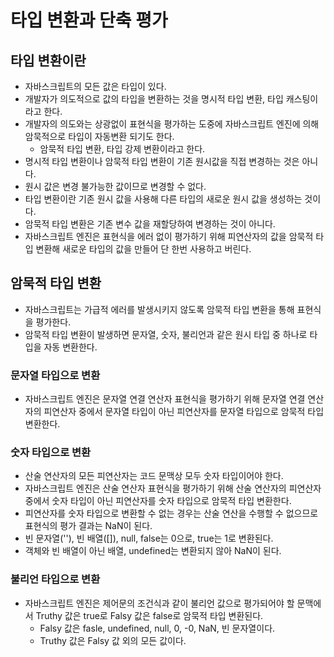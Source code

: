 # 타입 변환과 단축 평가

## 타입 변환이란

- 자바스크립트의 모든 값은 타입이 있다.
- 개발자가 의도적으로 값의 타입을 변환하는 것을 명시적 타입 변환, 타입 캐스팅이라고 한다.
- 개발자의 의도와는 상광없이 표현식을 평가하는 도중에 자바스크립트 엔진에 의해 암묵적으로 타입이 자동변환 되기도 한다.
  - 암묵적 타입 변환, 타입 강제 변환이라고 한다.
- 명시적 타입 변환이나 암묵적 타입 변환이 기존 원시값을 직접 변경하는 것은 아니다.
- 원시 값은 변경 불가능한 값이므로 변경할 수 없다.
- 타입 변환이란 기존 원시 값을 사용해 다른 타입의 새로운 원시 값을 생성하는 것이다.
- 암묵적 타입 변환은 기존 변수 값을 재할당하여 변경하는 것이 아니다.
- 자바스크립트 엔진은 표현식을 에러 없이 평가하기 위해 피연산자의 값을 암묵적 타입 변환해 새로운 타입의 값을 만들어 단 한번 사용하고 버린다.

## 암묵적 타입 변환

- 자바스크립트는 가급적 에러를 발생시키지 않도록 암묵적 타입 변환을 통해 표현식을 평가한다.
- 암묵적 타입 변환이 발생하면 문자열, 숫자, 불리언과 같은 원시 타입 중 하나로 타입을 자동 변환한다.

### 문자열 타입으로 변환

- 자바스크립트 엔진은 문자열 연결 연산자 표현식을 평가하기 위해 문자열 연결 연산자의 피연산자 중에서 문자열 타입이 아닌 피연산자를 문자열 타입으로 암묵적 타입 변환한다.

### 숫자 타입으로 변환

- 산술 연산자의 모든 피연산자는 코드 문맥상 모두 숫자 타입이어야 한다.
- 자바스크립트 엔진은 산술 연산자 표현식을 평가하기 위해 산술 연산자의 피연산자 중에서 숫자 타입이 아닌 피연산자를 숫자 타입으로 암묵적 타입 변환한다.
- 피연산자를 숫자 타입으로 변환할 수 없는 경우는 산술 연산을 수행할 수 없으므로 표현식의 평가 결과는 NaN이 된다.
- 빈 문자열(''), 빈 배열([]), null, false는 0으로, true는 1로 변환된다.
- 객체와 빈 배열이 아닌 배열, undefined는 변환되지 않아 NaN이 된다.

### 불리언 타입으로 변환

- 자바스크립트 엔진은 제어문의 조건식과 같이 불리언 값으로 평가되어야 할 문맥에서 Truthy 값은 true로 Falsy 값은 false로 암묵적 타입 변환된다.
  - Falsy 값은 fasle, undefined, null, 0, -0, NaN, 빈 문자열이다.
  - Truthy 값은 Falsy 값 외의 모든 값이다.
